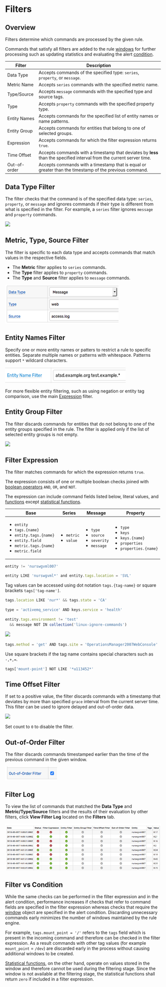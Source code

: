 # Filters

## Overview

Filters determine which commands are processed by the given rule. 

Commands that satisfy all filters are added to the rule [windows](window.md) for further processing such as updating statistics and evaluating the alert [condition](condition.md).

| **Filter** | **Description** |
|---|---|
| Data Type | Accepts commands of the specified type: `series`, `property`, or `message`. |
| Metric Name | Accepts `series` commands with the specified metric name. |
| Type/Source | Accepts `message` commands with the specified type and source tags. |
| Type | Accepts `property` commands with the specified property type. |
| Entity Names | Accepts commands for the specified list of entity names or name patterns. |
| Entity Group | Accepts commands for entities that belong to one of selected groups. |
| Expression | Accepts commands for which the filter expression returns `true`. |
| Time Offset | Accepts commands with a timestamp that deviates by **less** than the specified interval from the current server time. |
| Out-of-order | Accepts commands with a timestamp that is equal or greater than the timestamp of the previous command. |

## Data Type Filter

The filter checks that the command is of the specified data type: `series`, `property`, or `message` and ignores commands if their type is different from what is specified in the filter. For example, a `series` filter ignores `message` and `property` commands.

![](./images/filter-dt-metric.png)

## Metric, Type, Source Filter

The filter is specific to each data type and accepts commands that match values in the respective fields.

* The **Metric** filter applies to `series` commands.
* The **Type** filter applies to `property` commands.
* The **Type** and **Source** filter applies to `message` commands.

![](./images/filter-type-source.png)

## Entity Names Filter

Specify one or more entity names or patters to restrict a rule to specific entities. Separate multiple names or patterns with whitespace. Patterns support `*` wildcard characters.

![](./images/filter-entity.png)

For more flexible entity filtering, such as using negation or entity tag comparison, use the main [Expression](#filter-expression) filter.

## Entity Group Filter

The filter discards commands for entities that do not belong to one of the entity groups specified in the rule. The filter is applied only if the list of selected entity groups is not empty.

![](./images/filter-entity-group.png)

## Filter Expression

The filter matches commands for which the expression returns `true`.

The expression consists of one or multiple boolean checks joined with [boolean operators](operators.md#boolean-operators) `AND`, `OR`, and `NOT`.

The expression can include command fields listed below, literal values, and [functions](functions.md) except [statistical functions](functions-statistical.md).

| Base | Series | Message | Property |
|---|---|---|---|
| <ul><li>`entity`</li><li>`tags.{name}`</li><li>`entity.tags.{name}`</li><li>`entity.field`</li><li>`metric.tags.{name}`</li><li>`metric.field`</li></ul>| <ul><li>`metric`</li><li>`value`</li></ul>|<ul><li>`type`</li><li>`source`</li><li>`severity`</li><li>`message`</li></ul> | <ul><li>`type`</li><li>`keys`</li><li>`keys.{name}`</li><li>`properties`</li><li>`properties.{name}`</li></ul>|

```javascript
entity != 'nurswgvml007'
```

```javascript
entity LIKE 'nurswgvml*' and entity.tags.location = 'SVL'
```

Tag values can be accessed using dot notation `tags.{tag-name}` or square brackets `tags['tag-name']`.

```javascript
tags.location LIKE 'nur*' && tags.state = 'CA'
```

```javascript
type = 'activemq_service' AND keys.service = 'health'
```

```javascript
entity.tags.environment != 'test' 
  && message NOT IN collection('linux-ignore-commands')
```

![](./images/filter-expression.png)

```javascript
tags.method = 'get' AND tags.site = 'OperationsManager2007WebConsole'
```

Use square brackets if the tag name contains special characters such as `-,+,=`.

```javascript
tags['mount-point'] NOT LIKE '*u113452*'
```

## Time Offset Filter

If set to a positive value, the filter discards commands with a timestamp that deviates by more than specified `grace` interval from the current server time. This filter can be used to ignore delayed and out-of-order data.

![](./images/filter-time.png)

Set count to `0` to disable the filter.

## Out-of-Order Filter

The filter discards commands timestamped earlier than the time of the previous command in the given window.

![](./images/filter-out-of-order.png)

## Filter Log

To view the list of commands that matched the **Data Type** and **Metric/Type/Source** filters and the results of their evaluation by other filters, click **View Filter Log** located on the **Filters** tab.

![](./images/filter-log.png)

## Filter vs Condition

While the same checks can be performed in the filter expression and in the alert condition, performance increases if checks that refer to command fields are specified in the filter expression whereas checks that require the [window](window.md) object are specified in the alert condition. Discarding unnecessary commands early minimizes the number of windows maintained by the rule engine.

For example, `tags.mount_point = '/'` refers to the `tags` field which is present in the incoming command and therefore can be checked in the filter expression. As a result commands with other tag values (for example `mount_point` = `/dev`) are discarded early in the process without causing additional windows to be created.

[Statistical functions](functions-statistical.md), on the other hand, operate on values stored in the window and therefore cannot be used during the filtering stage. Since the window is not available at the filtering stage, the statistical functions shall return `zero` if included in a filter expression.
